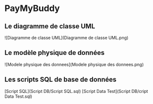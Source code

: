 # PayMyBuddy

## Le diagramme de classe UML
![Diagramme de classe UML](Diagramme de classe UML.png)

## Le modèle physique de données
![Modele physique des donnees](Modele physique des donnees.png)

## Les scripts SQL de base de données
[Script SQL](Script DB/Script SQL.sql)
[Script Data Test](Script DB/cript Data Test.sql)